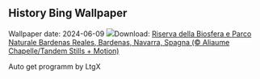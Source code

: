 ## History Bing Wallpaper
Wallpaper date: 2024-06-09
![](https://www.bing.com/th?id=OHR.BardenasBiosphere_IT-IT6167554797_UHD.jpg&w=1000)Download: [Riserva della Biosfera e Parco Naturale Bardenas Reales, Bardenas, Navarra, Spagna (© Aliaume Chapelle/Tandem Stills + Motion)](https://www.bing.com/th?id=OHR.BardenasBiosphere_IT-IT6167554797_UHD.jpg)

Auto get programm by LtgX
